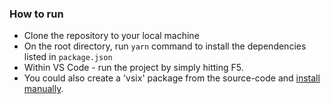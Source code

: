 ### How to run

- Clone the repository to your local machine
- On the root directory, run `yarn` command to install the dependencies listed in `package.json`
- Within VS Code - run the project by simply hitting F5.
- You could also create a 'vsix' package from the source-code and <a href="https://code.visualstudio.com/docs/editor/extension-marketplace#_install-from-a-vsix">install manually</a>.
